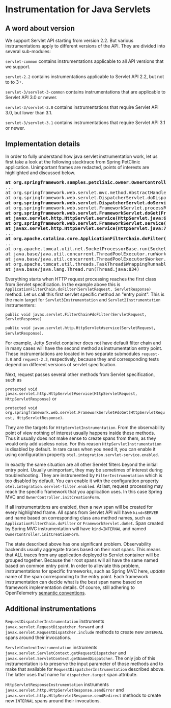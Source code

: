 # Instrumentation for Java Servlets

## A word about version

We support Servlet API starting from version 2.2.
But various instrumentations apply to different versions of the API.
They are divided into several sub-modules:

`servlet-common` contains instrumentations applicable to all API versions that we support.

`servlet-2.2` contains instrumentations applicable to Servlet API 2.2, but not to to 3+.

`servlet-3/servlet-3-common` contains instrumentations that are applicable to Servlet API 3.0 or newer.

`servlet-3/servlet-3.0` contains instrumentations that require Servlet API 3.0, but lower than 3.1.

`servlet-3/servlet-3.1` contains instrumentations that require Servlet API 3.1 or newer.

## Implementation details

In order to fully understand how java servlet instrumentation work,
let us first take a look at the following stacktrace from Spring PetClinic application.
Unimportant frames are redacted, points of interests are highlighted and discussed below.

<pre>
<b>at org.springframework.samples.petclinic.owner.OwnerController.initCreationForm(OwnerController.java:60)</b>
...
at org.springframework.web.servlet.mvc.method.AbstractHandlerMethodAdapter.handle(AbstractHandlerMethodAdapter.java:87)
at org.springframework.web.servlet.DispatcherServlet.doDispatch(DispatcherServlet.java:1040)
<b>at org.springframework.web.servlet.DispatcherServlet.doService(DispatcherServlet.java:943)</b>
at org.springframework.web.servlet.FrameworkServlet.processRequest(FrameworkServlet.java:1006)
<b>at org.springframework.web.servlet.FrameworkServlet.doGet(FrameworkServlet.java:898)</b>
<b>at javax.servlet.http.HttpServlet.service(HttpServlet.java:634)</b>
<b>at org.springframework.web.servlet.FrameworkServlet.service(FrameworkServlet.java:883)</b>
<b>at javax.servlet.http.HttpServlet.service(HttpServlet.java:741)</b>
...
<b>at org.apache.catalina.core.ApplicationFilterChain.doFilter(ApplicationFilterChain.java:166)</b>
...
at org.apache.tomcat.util.net.SocketProcessorBase.run(SocketProcessorBase.java:49)
at java.base/java.util.concurrent.ThreadPoolExecutor.runWorker(ThreadPoolExecutor.java:1128)
at java.base/java.util.concurrent.ThreadPoolExecutor$Worker.run(ThreadPoolExecutor.java:628)
at org.apache.tomcat.util.threads.TaskThread$WrappingRunnable.run(TaskThread.java:61)
at java.base/java.lang.Thread.run(Thread.java:834)
</pre>

Everything starts when HTTP request processing reaches the first class from Servlet specification.
In the example above this is `ApplicationFilterChain.doFilter(ServletRequest, ServletResponse)` method.
Let us call this first servlet specific method an "entry point".
This is the main target for `Servlet3Instrumentation` and `Servlet2Instrumentation` instrumenters:

`public void javax.servlet.FilterChain#doFilter(ServletRequest, ServletResponse)`

`public void javax.servlet.http.HttpServlet#service(ServletRequest, ServletResponse)`.

For example, Jetty Servlet container does not have default filter chain and in many cases will have
the second method as instrumentation entry point.
These instrumentations are located in two separate submodules `request-3.0` and `request-2.3`, respectively,
because they and corresponding tests depend on different versions of servlet specification.

Next, request passes several other methods from Servlet specification, such as

`protected void javax.servlet.http.HttpServlet#service(HttpServletRequest, HttpServletResponse)` or

`protected void org.springframework.web.servlet.FrameworkServlet#doGet(HttpServletRequest, HttpServletResponse)`.

They are the targets for `HttpServletInstrumentation`.
From the observability point of view nothing of interest usually happens inside these methods.
Thus it usually does not make sense to create spans from them, as they would only add useless noise.
For this reason `HttpServletInstrumentation` is disabled by default.
In rare cases when you need it, you can enable it using configuration property `otel.integration.servlet-service.enabled`.

In exactly the same situation are all other Servlet filters beyond the initial entry point.
Usually unimportant, they may be sometimes of interest during troubleshooting.
They are instrumented by `FilterInstrumentation` which is too disabled by default.
You can enable it with the configuration property `otel.integration.servlet-filter.enabled`.
At last, request processing may reach the specific framework that you application uses.
In this case Spring MVC and `OwnerController.initCreationForm`.

If all instrumentations are enabled, then a new span will be created for every highlighted frame.
All spans from Servlet API will have `kind=SERVER` and name based on corresponding class ana method names,
such as `ApplicationFilterChain.doFilter` or `FrameworkServlet.doGet`.
Span created by Spring MVC instrumentation will have `kind=INTERNAL` and named `OwnerController.initCreationForm`.

The state described above has one significant problem.
Observability backends usually aggregate traces based on their root spans.
This means that ALL traces from any application deployed to Servlet container will be grouped together.
Because their root spans will all have the same named based on common entry point.
In order to alleviate this problem, instrumentations for specific frameworks, such as Spring MVC here,
_update_ name of the span corresponding to the entry point.
Each framework instrumentation can decide what is the best span name based on framework implementation details.
Of course, still adhering to OpenTelemetry
[semantic conventions](https://github.com/open-telemetry/opentelemetry-specification/blob/master/specification/trace/semantic_conventions/http.md).

## Additional instrumentations
`RequestDispatcherInstrumentation` instruments `javax.servlet.RequestDispatcher.forward` and
`javax.servlet.RequestDispatcher.include` methods to create new `INTERNAL` spans around their
invocations.

`ServletContextInstrumentation` instruments `javax.servlet.ServletContext.getRequestDispatcher` and
`javax.servlet.ServletContext.getNamedDispatcher`. The only job of this instrumentation is to
preserve the input parameter of those methods and to make that available for `RequestDispatcherInstrumentation`
described above. The latter uses that name for `dispatcher.target` span attribute.

`HttpServletResponseInstrumentation` instruments `javax.servlet.http.HttpServletResponse.sendError`
and `javax.servlet.http.HttpServletResponse.sendRedirect` methods to create new `INTERNAL` spans
around their invocations.
